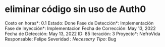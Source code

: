 # eliminar código sin uso de Auth0

Costo en horas*: 0.1
Estado: Done
Fase de Detección*: Implementación
Fase de Inyección*: Implementacion
Fecha de Corrección: May 13, 2022
Fecha de Detección: May 13, 2022
ID: 85
Iteración: 3
Proyecto*: NefroVida
Responsable: Felipe
Severidad *: Necessary
Tipo*: Bug